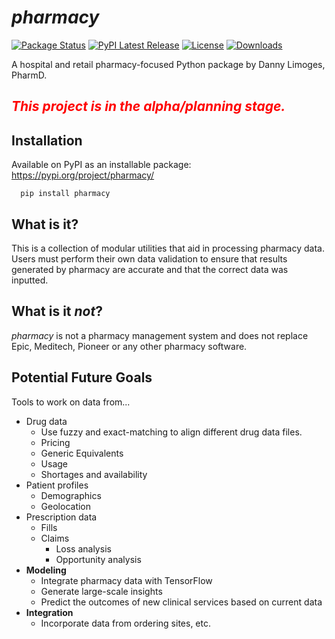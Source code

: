  [comment]: <>  ( "__version__ = '{0.2.2}'  )
 
# *pharmacy*
[![Package Status](https://img.shields.io/pypi/status/pharmacy.svg)](https://pypi.org/project/pharmacy/)
[![PyPI Latest Release](https://img.shields.io/pypi/v/pharmacy.svg)](https://pypi.org/project/pharmacy/)
[![License](https://img.shields.io/pypi/l/pharmacy.svg)](https://github.com/PyPharm/pypharm/LICENSE/blob/main/LICENSE)
[![Downloads](https://static.pepy.tech/personalized-badge/pharmacy?period=month&units=international_system&left_color=grey&right_color=green&left_text=PyPI%20Downloads)](https://pepy.tech/project/pharmacy)

A hospital and retail pharmacy-focused Python package by Danny Limoges, PharmD. 

## <span style="color:red">*This project is in the alpha/planning stage.*</span>

## Installation
Available on PyPI as an installable package:  https://pypi.org/project/pharmacy/
```
  pip install pharmacy
```
## What is it?
This is a collection of modular utilities that aid in processing pharmacy data.  Users must perform their
own data validation to ensure that results generated by pharmacy are accurate 
and that the correct data was inputted.

## What is it *not*?
*pharmacy* is not a pharmacy management system and does not replace Epic, Meditech, Pioneer or any other pharmacy software.  
  

## Potential Future Goals
Tools to work on data from...
- Drug data
  - Use fuzzy and exact-matching to align different drug data files. 
  - Pricing
  - Generic Equivalents
  - Usage
  - Shortages and availability
- Patient profiles
  - Demographics
  - Geolocation
- Prescription data
  - Fills
  - Claims
    - Loss analysis
    - Opportunity analysis
- **Modeling**
  - Integrate pharmacy data with TensorFlow
  - Generate large-scale insights
  - Predict the outcomes of new clinical services based on current data
- **Integration**
  - Incorporate data from ordering sites, etc.

  

[comment]: https://fontawesome.com/icons/hospital?s=thin

